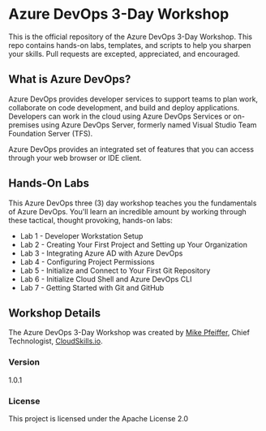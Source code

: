 # Azure DevOps 3-Day Workshop

This is the official repository of the Azure DevOps 3-Day Workshop. This repo contains hands-on labs, templates, and scripts to help you sharpen your skills. Pull requests are excepted, appreciated, and encouraged.

## What is Azure DevOps?

Azure DevOps provides developer services to support teams to plan work, collaborate on code development, and build and deploy applications. Developers can work in the cloud using Azure DevOps Services or on-premises using Azure DevOps Server, formerly named Visual Studio Team Foundation Server (TFS).

Azure DevOps provides an integrated set of features that you can access through your web browser or IDE client.

## Hands-On Labs

This Azure DevOps three (3) day workshop teaches you the fundamentals of Azure DevOps. You'll learn an incredible amount by working through these tactical, thought provoking, hands-on labs:

* Lab 1 - Developer Workstation Setup
* Lab 2 - Creating Your First Project and Setting up Your Organization
* Lab 3 - Integrating Azure AD with Azure DevOps
* Lab 4 - Configuring Project Permissions
* Lab 5 - Initialize and Connect to Your First Git Repository
* Lab 6 - Initialize Cloud Shell and Azure DevOps CLI
* Lab 7 - Getting Started with Git and GitHub

## Workshop Details

The Azure DevOps 3-Day Workshop was created by [Mike Pfeiffer](https://twitter.com/mike_pfeiffer), Chief Technologist, [CloudSkills.io](https://cloudskills.io).

### Version

1.0.1

### License

This project is licensed under the Apache License 2.0